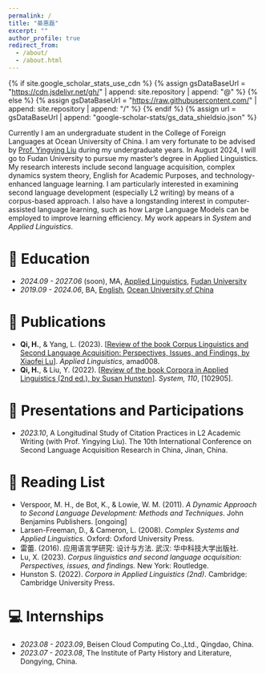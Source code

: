 ```yaml
---
permalink: /
title: "綦惠磊"
excerpt: ""
author_profile: true
redirect_from: 
  - /about/
  - /about.html
---
```


{% if site.google_scholar_stats_use_cdn %}
{% assign gsDataBaseUrl = "https://cdn.jsdelivr.net/gh/" | append: site.repository | append: "@" %}
{% else %}
{% assign gsDataBaseUrl = "https://raw.githubusercontent.com/" | append: site.repository | append: "/" %}
{% endif %}
{% assign url = gsDataBaseUrl | append: "google-scholar-stats/gs_data_shieldsio.json" %}

<span class='anchor' id='about-me'></span>

Currently I am an undergraduate student in the College of Foreign Languages at Ocean University of China. I am very fortunate to be advised by [Prof. Yingying Liu](https://flc.ouc.edu.cn/2021/1022/c12471a353865/page.htm) during my undergraduate years. In August 2024, I will go to Fudan University to pursue my master’s degree in Applied Linguistics.<br> My research interests include second language acquisition, complex dynamics system theory, English for Academic Purposes, and technology-enhanced language learning. I am particularly interested in examining second language development (especially L2 writing) by means of a corpus-based approach. I also have a longstanding interest in computer-assisted language learning, such as how Large Language Models can be employed to improve learning efficiency. My work appears in _System_ and _Applied Linguistics_.


# 📖 Education
- *2024.09 - 2027.06* (soon), MA, [Applied Linguistics](https://dfll.fudan.edu.cn/), [Fudan University](https://www.fudan.edu.cn/)
- *2019.09 - 2024.06*, BA, [English](https://flc.ouc.edu.cn/main.htm), [Ocean University of China](https://www.ouc.edu.cn/)

# 📝 Publications 
- **Qi, H.**, & Yang, L. (2023). [[Review of the book Corpus Linguistics and Second Language Acquisition: Perspectives, Issues, and Findings, by Xiaofei Lu](https://academic.oup.com/applij/advance-article-abstract/doi/10.1093/applin/amad008/7076586?redirectedFrom=fulltext)]. _Applied Linguistics_, amad008.<br>
- **Qi, H.**, & Liu, Y. (2022). [[Review of the book Corpora in Applied Linguistics (2nd ed.), by Susan Hunston](https://www.sciencedirect.com/science/article/abs/pii/S0346251X22001877)]. _System, 110_, [102905].


# 💬 Presentations and Participations
- *2023.10*, A Longitudinal Study of Citation Practices in L2 Academic Writing (with Prof. Yingying Liu). The 10th International Conference on Second Language Acquisition Research in China, Jinan, China.


# 📕 Reading List
- Verspoor, M. H., de Bot, K., & Lowie, W. M. (2011). _A Dynamic Approach to Second Language Development: Methods and Techniques_. John Benjamins Publishers. [ongoing]
- Larsen-Freeman, D., & Cameron, L. (2008). _Complex Systems and Applied Linguistics._ Oxford: Oxford University Press.
- 雷蕾. (2016). 应用语言学研究: 设计与方法. 武汉: 华中科技大学出版社. 
- Lu, X. (2023). _Corpus linguistics and second language acquisition: Perspectives, issues, and findings._ New York: Routledge.
- Hunston S. (2022). _Corpora in Applied Linguistics (2nd)_. Cambridge: Cambridge University Press.


# 💻 Internships
- *2023.08 - 2023.09*, Beisen Cloud Computing Co.,Ltd., Qingdao, China.
- *2023.07 - 2023.08*, The Institute of Party History and Literature, Dongying, China.
